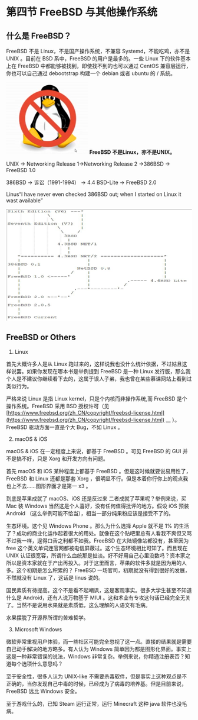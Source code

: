 # 第四节 FreeBSD 与其他操作系统

## 什么是 FreeBSD？

FreeBSD 不是 Linux，不是国产操作系统，不兼容 Systemd，不能吃鸡，亦不是 UNIX 。目前在 BSD 系中，FreeBSD 的用户是最多的。一些 Linux 下的软件基本上在 FreeBSD 中都能够被找到，即使找不到的也可以通过 CentOS 兼容层运行，你也可以自己通过 debootstrap 构建一个 debian 或者 ubuntu 的 / 系统。

![](../.gitbook/assets/图片3.png) **FreeBSD 不是Linux，亦不是UNIX。**

UNIX -> Networking Release 1->Networking Release 2  ->386BSD -> FreeBSD 1.0

386BSD -> 诉讼（1991-1994） -> 4.4 BSD-Lite -> FreeBSD 2.0

Linus“I have never even checked 386BSD out; when I started on Linux it wast available”

![](../.gitbook/assets/图片2.png)

## FreeBSD or Others

1. Linux

首先大概许多人是从 Linux 跑过来的，这样说我也没什么统计依据，不过姑且这样说罢。如果你发现在哪本书是举例提到 FreeBSD 是一种 Linux 发行版，那么我个人是不建议你继续看下去的，这属于误人子弟，我也曾在某些慕课网站上看到过类似行为。

严格来说 Linux 是指 Linux kernel，只是个内核而非操作系统,而 FreeBSD 是个操作系统。FreeBSD 采用 BSD 授权许可（见 [https://www.freebsd.org/zh_CN/copyright/freebsd-license.html](https://www.freebsd.org/zh_CN/copyright/freebsd-license.html) __ ）。FreeBSD 驱动方面一直是个大 Bug，不如 Linux 。

2. macOS & iOS

macOS & iOS 在一定程度上来说，都基于 FreeBSD 。可见 FreeBSD 的 GUI 并不是搞不好，只是 Xorg 和开发方向有问题。

首先 macOS 和 iOS 某种程度上都基于 FreeBSD 。但是这时候就要说易用性了，FreeBSD 和 Linux 还都是那套 Xorg ，很明显不行。但是本着你行你上的观点我也上不去……图形界面才是第一 x3 。

到底是苹果成就了 macOS、iOS 还是反过来 二者成就了苹果呢？举例来说，买 Mac 装 Windows 当然这是个人喜好，没有任何值得批评的地方。假设 iOS 预装 Android （这么举例可能不恰当），相当一部分纯果粉应该是接受不了的。

生态环境。这个见 Windows Phone 。那么为什么选择 Apple 就不是 1% 的生活了？成功的商业化运作起着很大的用处。就像在这个贴吧里总有人看我不爽但又骂不过我一样，逞得口舌之利都不如我。FreeBSD 在大陆镜像站都没有，甚至因为 free 这个英文单词连官网都被电信屏蔽过。这个生态环境相比可知了。而且现在 UNIX 认证很宽容，所谓什么血统那是扯淡。好不好用自己心里没数吗？资本家之所以是资本家就在于产出再投入。对于这里而言，苹果的软件多就是因为用的人多。这个初期是怎么积累的？ FreeBSD 一场官司，初期就没有得到很好的发展，不然就没有 Linux 了，这话是 linus 说的。

国民素质有待提高。这个不是看不起嘲讽，这是客观事实。很多大学生甚至不知道什么是 Android，还有人说万物基于 MIUI 。这和术业有专攻这句话已经完全无关了。当然不是说用水果就是素质低，这么理解的人语文有毛病。

水果摆脱了开源界所谓的苦难哲学。

3. Microsoft Windows

微软非常重视用户体验，而一些社区可能完全忽视了这一点。直接的结果就是需要自己动手解决的地方略多。有人认为 Windows 简单因为都是图形化界面。事实上这是一种非常错误的说法，Windows 非常复杂。举例来说，你精通注册表否？知道每个选项什么意思吗？

至于安全性，很多人认为 UNIX-like 不需要杀毒软件，但是事实上这种观点是不正确的，当你发现自己中毒的时候，已经成为了病毒的培养基。但是目前来说，FreeBSD 远比 Windows 安全。

至于游戏什么的，已知 Steam 运行正常，运行 Minecraft 这种 java 软件也没毛病。
